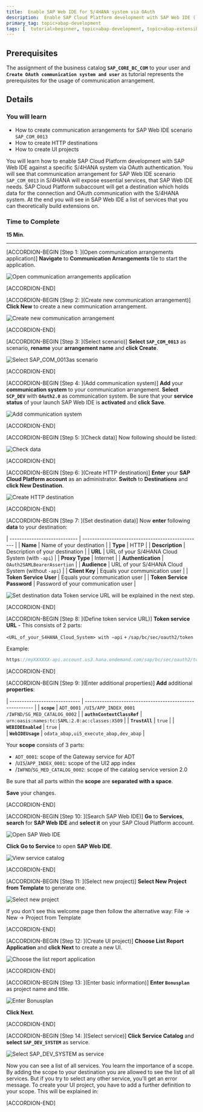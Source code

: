 ```yaml
---
title:  Enable SAP Web IDE for S/4HANA system via OAuth
description:  Enable SAP Cloud Platform development with SAP Web IDE (`SAP_COM_0013`) for an S/4HANA system, using OAuth authentication.
primary_tag: topic>abap-development
tags: [  tutorial>beginner, topic>abap-development, topic>abap-extensibility ]
---
```


## Prerequisites  
The assignment of the business catalog **`SAP_CORE_BC_COM`** to your user and **`Create OAuth communication system and user`** as tutorial represents the prerequisites for the usage of communication arrangement.

## Details
### You will learn
- How to create communication arrangements for SAP Web IDE scenario `SAP_COM_0013`
- How to create HTTP destinations
- How to create UI projects

You will learn how to enable SAP Cloud Platform development with SAP Web IDE against a specific S/4HANA system via OAuth authentication. You will see that communication arrangement for SAP Web IDE scenario `SAP_COM_0013` in S/4HANA will expose essential services, that SAP Web IDE needs. SAP Cloud Platform subaccount will get a destination which holds data for the connection and OAuth communication with the S/4HANA system. At the end you will see in SAP Web IDE a list of services that you can theoretically build extensions on.

### Time to Complete
**15 Min**.

---

[ACCORDION-BEGIN [Step 1: ](Open communication arrangements application)]
**Navigate** to **Communication Arrangements** tile to start the application.

![Open communication arrangements application](arrangement.png)

[ACCORDION-END]

[ACCORDION-BEGIN [Step 2: ](Create new communication arrangement)]
**Click New** to create a new communication arrangement.

![Create new communication arrangement](new.png)

[ACCORDION-END]

[ACCORDION-BEGIN [Step 3: ](Select scenario)]
**Select `SAP_COM_0013`** as scenario, **rename** your **arrangement name** and **click Create**.

![Select `SAP_COM_0013`as scenario](create.png)


[ACCORDION-END]

[ACCORDION-BEGIN [Step 4: ](Add communication system)]
**Add** your **communication system** to your communication arrangement. **Select `SCP_DEV`** with **`OAuth2.0`** as communication system. Be sure that your **service status** of your launch SAP Web IDE is **activated** and **click Save**.

![Add communication system](save2.png)

[ACCORDION-END]

[ACCORDION-BEGIN [Step 5: ](Check data)]
Now following should be listed:

![Check data](check.png)

[ACCORDION-END]

[ACCORDION-BEGIN [Step 6: ](Create HTTP destination)]
**Enter** your **SAP Cloud Platform account** as an administrator. **Switch** to **Destinations** and **click New Destination**.

![Create HTTP destination](destination.png)

[ACCORDION-END]

[ACCORDION-BEGIN [Step 7: ](Set destination data)]
Now **enter** following **data** to your destination:


| ---------------------------- | ------------------------------------------------- |
|          **Name**            |            Name of your destination               |
|          **Type**            |                      HTTP                         |
|      **Description**         |            Description of your destination        |
|           **URL**            |  URL of your S/4HANA Cloud System (with `-api`)   |
|       **Proxy Type**         |                    Internet                       |
|     **Authentication**       |            `OAuth2SAMLBearerAssertion`            |
|        **Audience**          | URL of your S/4HANA Cloud System (without `-api`) |
|       **Client Key**         |          Equals your communication user           |
|    **Token Service User**    |          Equals your communication user           |
| **Token Service Password**   |        Password of your communication user        |



![Set destination data](data.png)
Token service URL will be explained in the next step.

[ACCORDION-END]

[ACCORDION-BEGIN [Step 8: ](Define token service URL)]
**Token service URL** - This consists of 2 parts:

   `<URL_of_your_S4HANA_Cloud_System> with –api`
     `+`
   `/sap/bc/sec/oauth2/token`

Example:

```swift
https://myXXXXXX-api.account.us3.hana.ondemand.com/sap/bc/sec/oauth2/token

```
[ACCORDION-END]

[ACCORDION-BEGIN [Step 9: ](Enter additional properties)]
**Add** additional **properties**:

| ----------------------------- | -------------------------------------------------------- |
|        **`scope`**            | `ADT_0001 /UI5/APP_INDEX_0001 /IWFND/SG_MED_CATALOG_0002` |
| **`authnContextClassRef`**    |      `urn:oasis:names:tc:SAML:2.0:ac:classes:X509`       |
|       **`TrustAll`**          |                      `true`                              |
|     **`WEBIDEEnabled`**       |                      `true`                              |  
|      **`WebIDEUsage`**        |         `odata_abap,ui5_execute_abap,dev_abap`           |



Your **scope** consists of 3 parts:
 - `ADT_0001`: scope of the Gateway service for ADT  
 - /`UI5`/`APP_INDEX_0001`: scope of the UI2 app index
 - /`IWFND`/`SG_MED_CATALOG_0002`: scope of the catalog service version 2.0

Be sure that all parts within the **scope** are **separated with a space**.

**Save** your changes.

[ACCORDION-END]

[ACCORDION-BEGIN [Step 10: ](Search SAP Web IDE)]
**Go** to **Services**, **search** for **SAP Web IDE** and **select it** on your SAP Cloud Platform account.

![Open SAP Web IDE](webide2.png)

**Click Go to Service** to open **SAP Web IDE**.

![View service catalog](gotoservice.png)

[ACCORDION-END]

[ACCORDION-BEGIN [Step 11: ](Select new project)]
**Select New Project from Template** to generate one.

![Select new project](webide.png)

If you don't see this welcome page then follow the alternative way:
File -> New -> Project from Template

[ACCORDION-END]

[ACCORDION-BEGIN [Step 12: ](Create UI project)]
**Choose List Report Application** and **click Next** to create a new UI.

![Choose the list report application](next.png)

[ACCORDION-END]

[ACCORDION-BEGIN [Step 13: ](Enter basic information)]
**Enter `Bonusplan`** as project name and title.

![Enter `Bonusplan`](bonusplan.png)

**Click Next**.

[ACCORDION-END]

[ACCORDION-BEGIN [Step 14: ](Select service)]
**Click Service Catalog** and **select `SAP_DEV_SYSTEM`** as service.

![Select `SAP_DEV_SYSTEM` as service](list.png)

Now you can see a list of all services. You learn the importance of a scope. By adding the scope to your destination you are allowed to see the list of all services. But if you try to select any other service, you'll get an error message. To create your UI project, you have to add a further definition to your scope. This will be explained in:

[ACCORDION-END]
